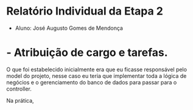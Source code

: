 # Relatório Individual da Etapa 2

- Aluno: José Augusto Gomes de Mendonça

# - Atribuição de cargo e tarefas.
  O que foi estabelecido inicialmente era que eu ficasse responsável pelo model do projeto, nesse caso eu teria que implementar toda a lógica 
  de negócios e o gerenciamento do banco de dados para passar para o controller.

  Na prática,
